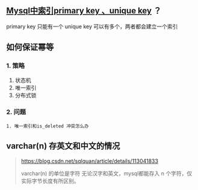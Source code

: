 ## [Mysql中索引primary key 、unique key](https://www.cnblogs.com/zjfjava/p/6922494.html) ？

primary key 只能有一个  unique key 可以有多个，两者都会建立一个索引





## 如何保证幂等

### 1. 策略

1. 状态机
2. 唯一索引
3. 分布式锁

### 2. 问题

	1. 唯一索引和is_deleted 冲突怎么办



## varchar(n) 存英文和中文的情况

> https://blog.csdn.net/sqlquan/article/details/113041833
>
> varchar(n) 的单位是字符 无论汉字和英文，mysql都能存入 n 个字符，仅实际字节长度有所区别。

